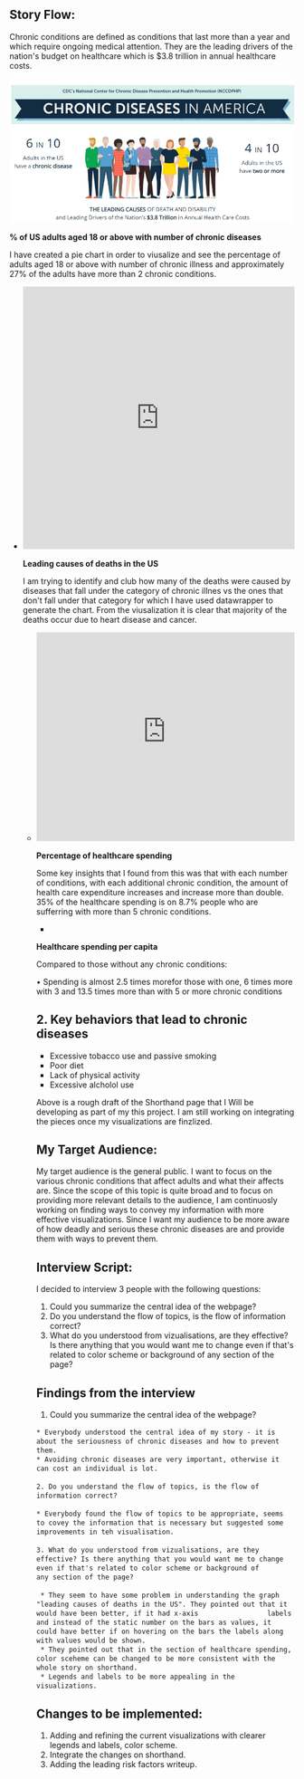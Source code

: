 ## Story Flow: 

Chronic conditions are defined as conditions that last more than a year and which require ongoing medical attention. They are the leading drivers of the nation's budget on healthcare which is $3.8 trillion in annual healthcare costs. 

![](/Chronic-disease.PNG)

**% of US adults aged 18 or above with number of chronic diseases**

I have created a pie chart in order to viusalize and see the percentage of adults aged 18 or above with number of chronic illness and approximately 27% of the adults have more than 2 chronic conditions.



* <iframe title="[ % US adults aged 18 and above with chronic conditions]" aria-label="chart" id="datawrapper-chart-LQPf9" src="https://datawrapper.dwcdn.net/LQPf9/2/" scrolling="no" frameborder="0" style="width: 0; min-width: 100% !important; border: none;" height="464"></iframe><script type="text/javascript">!function(){"use strict";window.addEventListener("message",(function(e){if(void 0!==e.data["datawrapper-height"]){var t=document.querySelectorAll("iframe");for(var a in e.data["datawrapper-height"])for(var r=0;r<t.length;r++){if(t[r].contentWindow===e.source)t[r].style.height=e.data["datawrapper-height"][a]+"px"}}}))}();
</script>
  
**Leading causes of deaths in the US**

 I am trying to identify and club how many of the deaths were caused by diseases that fall under the category of chronic illnes vs the ones that don't fall under that category for which I have used datawrapper to generate the chart. From the viusalization it is clear that majority of the deaths occur due to heart disease and cancer.
  
* <iframe title="Leading Causes of Deaths in the US" aria-label="Bar Chart" id="datawrapper-chart-PiXFR" src="https://datawrapper.dwcdn.net/PiXFR/2/" scrolling="no" frameborder="0" style="width: 0; min-width: 100% !important; border: none;" height="369"></iframe><script type="text/javascript">!function(){"use strict";window.addEventListener("message",(function(e){if(void 0!==e.data["datawrapper-height"]){var t=document.querySelectorAll("iframe");for(var a in e.data["datawrapper-height"])for(var r=0;r<t.length;r++){if(t[r].contentWindow===e.source)t[r].style.height=e.data["datawrapper-height"][a]+"px"}}}))}();
</script>
  
  
**Percentage of healthcare spending**
  
 Some key insights that I found from this was that with each number of conditions, with each additional chronic condition, the amount of health care expenditure increases and increase more than double. 35% of the healthcare spending is on 8.7% people who are sufferring with more than 5 chronic conditions.
  
  
* <div class="flourish-embed flourish-chart" data-src="visualisation/7896161"><script src="https://public.flourish.studio/resources/embed.js"></script></div>
  
  
**Healthcare spending per capita**
  
Compared to those without any chronic conditions:
  
• Spending is almost 2.5 times morefor those with one, 6 times more with 3 and 13.5 times more than with 5 or more chronic conditions

<div class="flourish-embed flourish-chart" data-src="visualisation/7896309"><script src="https://public.flourish.studio/resources/embed.js"></script></div>
  
  
## 2. Key behaviors that lead to chronic diseases
  
  * Excessive tobacco use and passive smoking
  * Poor diet
  * Lack of physical activity
  * Excessive alcholol use
  
<script src="https://carnegiemellon.shorthandstories.com/chronic-disease-presentation/embed.js"></script>

Above is a rough draft of the Shorthand page that I Will be developing as part of my this project. I am still working on integrating the pieces once my visualizations are finzlized.
  
  
## My Target Audience: 

My target audience is the general public. I want to focus on the various chronic conditions that affect adults and what their affects are. Since the scope of this topic is quite broad and to focus on providing more relevant details to the audience, I am continuosly working on finding ways to convey my information with more effective visualizations. Since I want my audience to be more aware of how deadly and serious these chronic diseases are and provide them with ways to prevent them. 

## Interview Script: 
  
  I decided to interview 3 people with the following questions:
  
  1. Could you summarize the central idea of the webpage?
  2. Do you understand the flow of topics, is the flow of information correct?
  3. What do you understood from vizualisations, are they effective? Is there anything that you would want me to change even if that's related to color scheme or background of        any section of the page?
  
 
## Findings from the interview
  
   1. Could you summarize the central idea of the webpage?

    * Everybody understood the central idea of my story - it is about the seriousness of chronic diseases and how to prevent them.
    * Avoiding chronic diseases are very important, otherwise it can cost an individual is lot.
   
    2. Do you understand the flow of topics, is the flow of information correct?
  
    * Everybody found the flow of topics to be appropriate, seems to covey the information that is necessary but suggested some improvements in teh visualisation.
  
    3. What do you understood from vizualisations, are they effective? Is there anything that you would want me to change even if that's related to color scheme or background of        any section of the page?
  
     * They seem to have some problem in understanding the graph "leading causes of deaths in the US". They pointed out that it would have been better, if it had x-axis                 labels and instead of the static number on the bars as values, it could have better if on hovering on the bars the labels along with values would be shown.
     * They pointed out that in the section of healthcare spending, color sceheme can be changed to be more consistent with the whole story on shorthand.
     * Legends and labels to be more appealing in the visualizations.
  
## Changes to be implemented:
   
  1. Adding and refining the current visualizations with clearer legends and labels, color scheme.
  2. Integrate the changes on shorthand.
  3. Adding the leading risk factors writeup.
  


